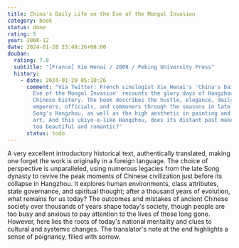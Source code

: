 ```yaml
---
title: China's Daily Life on the Eve of the Mongol Invasion
category: book
status: done
rating: 5
year: 2008-12
date: 2024-01-28 23:49:26+08:00
douban:
  rating: 7.8
  subtitle: "[France] Xie Henai / 2008 / Peking University Press"
  history:
    - date: 2024-01-20 05:10:26
      comment: "Via Twitter: French sinologist Xie Henai's 'China's Daily Life on the
        Eve of the Mongol Invasion' recounts the glory days of Hangzhou city in
        Chinese history. The book describes the hustle, elegance, daily lives of
        emperors, officials, and commoners through the seasons in late Southern
        Song's Hangzhou, as well as the high aesthetic in painting and artifact
        art. And this ukiyo-e-like Hangzhou, does its distant past make it seem
        too beautiful and romantic?"
      status: todo
---
```


A very excellent introductory historical text, authentically translated, making one forget the work is originally in a foreign language. The choice of perspective is unparalleled, using numerous legacies from the late Song dynasty to revive the peak moments of Chinese civilization just before its collapse in Hangzhou. It explores human environments, class attributes, state governance, and spiritual thought; after a thousand years of evolution, what remains for us today? The outcomes and mistakes of ancient Chinese society over thousands of years shape today's society, though people are too busy and anxious to pay attention to the lives of those long gone. However, here lies the roots of today's national mentality and clues to cultural and systemic changes. The translator's note at the end highlights a sense of poignancy, filled with sorrow.
